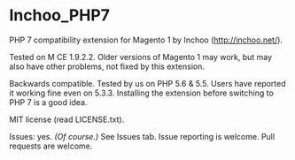 # Inchoo_PHP7

PHP 7 compatibility extension for Magento 1 by Inchoo (http://inchoo.net/).

Tested on M CE 1.9.2.2. Older versions of Magento 1 may work, but may also have other problems, not fixed by this extension.

Backwards compatible. Tested by us on PHP 5.6 & 5.5. Users have reported it working fine even on 5.3.3. Installing the extension before switching to PHP 7 is a good idea.

MIT license (read LICENSE.txt).

Issues: yes. _(Of course.)_ See Issues tab. Issue reporting is welcome. Pull requests are welcome.